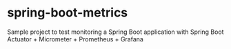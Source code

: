 # spring-boot-metrics

Sample project to test monitoring a Spring Boot application with Spring Boot Actuator + Micrometer + Prometheus + Grafana
